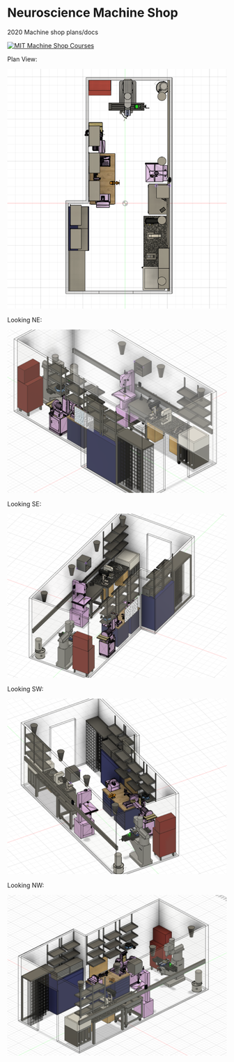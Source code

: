 # Neuroscience Machine Shop
2020 Machine shop plans/docs

[![MIT Machine Shop Courses](https://img.youtube.com/vi/-4McYKCd2Hg&list=PLG8tVvd9GeWkFVcim_m5NUGLcwQ_BaXMZ/0.jpg)](https://www.youtube.com/watch?v=-4McYKCd2Hg&list=PLG8tVvd9GeWkFVcim_m5NUGLcwQ_BaXMZ "Everything Is AWESOME")

Plan View:
<p align="center">
  <img src="https://github.com/drewhamiltonasdf/machine-shop-2020/blob/main/images/Machine Shop Top View.PNG">
</p>

Looking NE:
<p align="center">
  <img src="https://github.com/drewhamiltonasdf/machine-shop-2020/blob/main/images/Machine shop Ortho (Looking NE).PNG">
</p>

Looking SE:
<p align="center">
  <img src="https://github.com/drewhamiltonasdf/machine-shop-2020/blob/main/images/Machine shop Ortho (Looking SE).PNG">
</p>

Looking SW:
<p align="center">
  <img src="https://github.com/drewhamiltonasdf/machine-shop-2020/blob/main/images/Machine shop Ortho (Looking SW).PNG">
</p>

Looking NW:
<p align="center">
  <img src="https://github.com/drewhamiltonasdf/machine-shop-2020/blob/main/images/Machine shop Ortho (Looking NW).PNG">
</p>
